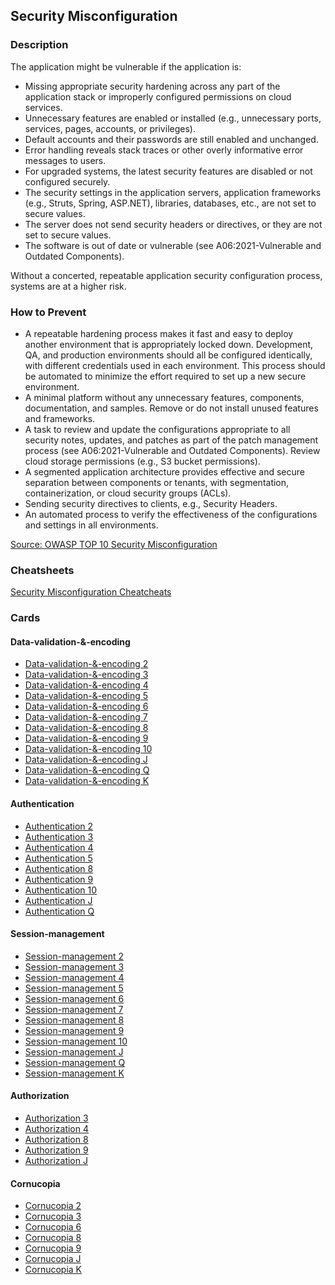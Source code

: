 ## Security Misconfiguration
### Description
The application might be vulnerable if the application is:

- Missing appropriate security hardening across any part of the application stack or improperly configured permissions on cloud services.
- Unnecessary features are enabled or installed (e.g., unnecessary ports, services, pages, accounts, or privileges).
- Default accounts and their passwords are still enabled and unchanged.
- Error handling reveals stack traces or other overly informative error messages to users.
- For upgraded systems, the latest security features are disabled or not configured securely.
- The security settings in the application servers, application frameworks (e.g., Struts, Spring, ASP.NET), libraries, databases, etc., are not set to secure values.
- The server does not send security headers or directives, or they are not set to secure values.
- The software is out of date or vulnerable (see A06:2021-Vulnerable and Outdated Components).

Without a concerted, repeatable application security configuration process, systems are at a higher risk.

### How to Prevent
- A repeatable hardening process makes it fast and easy to deploy another environment that is appropriately locked down. Development, QA, and production environments should all be configured identically, with different credentials used in each environment. This process should be automated to minimize the effort required to set up a new secure environment.
- A minimal platform without any unnecessary features, components, documentation, and samples. Remove or do not install unused features and frameworks.
- A task to review and update the configurations appropriate to all security notes, updates, and patches as part of the patch management process (see A06:2021-Vulnerable and Outdated Components). Review cloud storage permissions (e.g., S3 bucket permissions).
- A segmented application architecture provides effective and secure separation between components or tenants, with segmentation, containerization, or cloud security groups (ACLs).
- Sending security directives to clients, e.g., Security Headers.
- An automated process to verify the effectiveness of the configurations and settings in all environments.

[Source: OWASP TOP 10 Security Misconfiguration](https://owasp.org/Top10/A05_2021-Security_Misconfiguration/)

### Cheatsheets
[Security Misconfiguration Cheatcheats](https://cheatsheetseries.owasp.org/IndexTopTen.html#a052021-security-misconfiguration)

### Cards
#### Data-validation-&-encoding
- [Data-validation-&-encoding 2](/cards/VE2)
- [Data-validation-&-encoding 3](/cards/VE3)
- [Data-validation-&-encoding 4](/cards/VE4)
- [Data-validation-&-encoding 5](/cards/VE5)
- [Data-validation-&-encoding 6](/cards/VE6)
- [Data-validation-&-encoding 7](/cards/VE7)
- [Data-validation-&-encoding 8](/cards/VE8)
- [Data-validation-&-encoding 9](/cards/VE9)
- [Data-validation-&-encoding 10](/cards/VEX)
- [Data-validation-&-encoding J](/cards/VEJ)
- [Data-validation-&-encoding Q](/cards/VEQ)
- [Data-validation-&-encoding K](/cards/VEK)

#### Authentication
- [Authentication 2](/cards/AT2)
- [Authentication 3](/cards/AT3)
- [Authentication 4](/cards/AT4)
- [Authentication 5](/cards/AT5)
- [Authentication 8](/cards/AT8)
- [Authentication 9](/cards/AT9)
- [Authentication 10](/cards/ATX)
- [Authentication J](/cards/ATJ)
- [Authentication Q](/cards/ATQ)

#### Session-management
- [Session-management 2](/cards/SM2)
- [Session-management 3](/cards/SM3)
- [Session-management 4](/cards/SM4)
- [Session-management 5](/cards/SM5)
- [Session-management 6](/cards/SM6)
- [Session-management 7](/cards/SM7)
- [Session-management 8](/cards/SM8)
- [Session-management 9](/cards/SM9)
- [Session-management 10](/cards/SMX)
- [Session-management J](/cards/SMJ)
- [Session-management Q](/cards/SMQ)
- [Session-management K](/cards/SMK)

#### Authorization
- [Authorization 3](/cards/AZ3)
- [Authorization 4](/cards/AZ4)
- [Authorization 8](/cards/AZ8)
- [Authorization 9](/cards/AZ9)
- [Authorization J](/cards/AZJ)

#### Cornucopia
- [Cornucopia 2](/cards/C2)
- [Cornucopia 3](/cards/C3)
- [Cornucopia 6](/cards/C6)
- [Cornucopia 8](/cards/C8)
- [Cornucopia 9](/cards/C9)
- [Cornucopia J](/cards/CJ)
- [Cornucopia K](/cards/CK)
